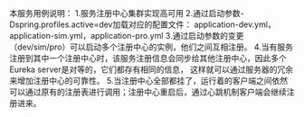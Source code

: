 本服务用例说明：
1.服务注册中心集群实现高可用
2.通过启动参数-Dspring.profiles.active=dev加载对应的配置文件：
    application-dev.yml，application-sim.yml，application-pro.yml
3.通过启动参数的变更（dev/sim/pro）可以启动多个注册中心的实例，他们之间互相注册。
4.当有服务注册到其中一个注册中心时，该服务注册信息会同步给其他注册中心，因此多个Eureka server是对等的，它们都存有相同的信息，
这样就可以通过服务器的冗余来增加注册中心的可靠性。
5.当注册中心全部都挂了，运行着的客户端之间依然可以通过原有的注册表进行调用；注册中心重启后，通过心跳机制客户端会继续注册进来。

